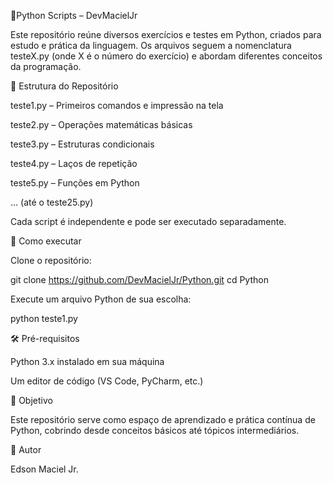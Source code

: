 🐍Python Scripts – DevMacielJr

Este repositório reúne diversos exercícios e testes em Python, criados para estudo e prática da linguagem.
Os arquivos seguem a nomenclatura testeX.py (onde X é o número do exercício) e abordam diferentes conceitos da programação.

📂 Estrutura do Repositório

teste1.py – Primeiros comandos e impressão na tela

teste2.py – Operações matemáticas básicas

teste3.py – Estruturas condicionais

teste4.py – Laços de repetição

teste5.py – Funções em Python

... (até o teste25.py)

Cada script é independente e pode ser executado separadamente.

🚀 Como executar

Clone o repositório:

git clone https://github.com/DevMacielJr/Python.git
cd Python


Execute um arquivo Python de sua escolha:

python teste1.py

🛠️ Pré-requisitos

Python 3.x instalado em sua máquina

Um editor de código (VS Code, PyCharm, etc.)

🎯 Objetivo

Este repositório serve como espaço de aprendizado e prática contínua de Python, cobrindo desde conceitos básicos até tópicos intermediários.

📌 Autor

Edson Maciel Jr.
